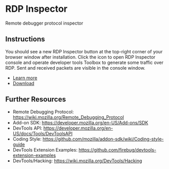 RDP Inspector
=============
Remote debugger protocol inspector

Instructions
------------
You should see a new RDP Inspector button at the top-right corner of your
browser window after installation. Click the icon to open RDP Inspector
console and operate developer tools Toolbox to generate some traffic
over RDP. Sent and received packets are visible in the console window.

* [Learn more](https://github.com/firebug/rdp-inspector/wiki)
* [Download](https://github.com/firebug/rdp-inspector/releases)

Further Resources
-----------------
* Remote Debugging Protocol: https://wiki.mozilla.org/Remote_Debugging_Protocol
* Add-on SDK: https://developer.mozilla.org/en-US/Add-ons/SDK
* DevTools API: https://developer.mozilla.org/en-US/docs/Tools/DevToolsAPI
* Coding Style: https://github.com/mozilla/addon-sdk/wiki/Coding-style-guide
* DevTools Extension Examples: https://github.com/firebug/devtools-extension-examples
* DevTools/Hacking: https://wiki.mozilla.org/DevTools/Hacking
